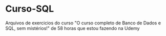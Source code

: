 # Curso-SQL
Arquivos de exercicios do curso "O curso completo de Banco de Dados e SQL, sem mistérios!" de 58 horas que estou fazendo na Udemy
